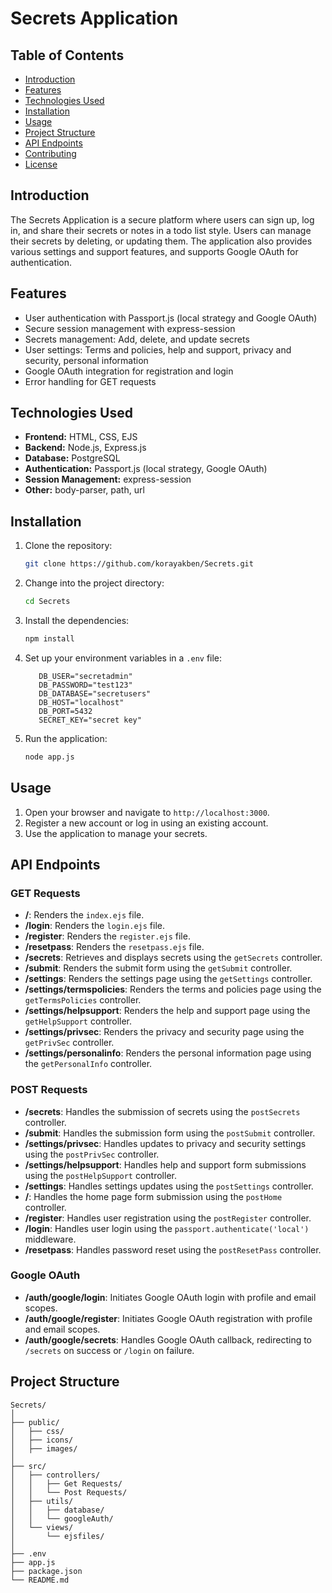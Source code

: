 # Secrets Application

## Table of Contents

- [Introduction](#introduction)
- [Features](#features)
- [Technologies Used](#technologies-used)
- [Installation](#installation)
- [Usage](#usage)
- [Project Structure](#project-structure)
- [API Endpoints](#api-endpoints)
- [Contributing](#contributing)
- [License](#license)

## Introduction

The Secrets Application is a secure platform where users can sign up, log in, and share their secrets or notes in a todo list style. Users can manage their secrets by deleting, or updating them. The application also provides various settings and support features, and supports Google OAuth for authentication.

## Features

- User authentication with Passport.js (local strategy and Google OAuth)
- Secure session management with express-session
- Secrets management: Add, delete, and update secrets
- User settings: Terms and policies, help and support, privacy and security, personal information
- Google OAuth integration for registration and login
- Error handling for GET requests

## Technologies Used

- **Frontend:** HTML, CSS, EJS
- **Backend:** Node.js, Express.js
- **Database:** PostgreSQL
- **Authentication:** Passport.js (local strategy, Google OAuth)
- **Session Management:** express-session
- **Other:** body-parser, path, url

## Installation

1. Clone the repository:

   ```bash
   git clone https://github.com/korayakben/Secrets.git
   ```

2. Change into the project directory:

   ```bash
   cd Secrets
   ```

3. Install the dependencies:

   ```bash
   npm install
   ```

4. Set up your environment variables in a `.env` file:

   ```env
      DB_USER="secretadmin"
      DB_PASSWORD="test123"
      DB_DATABASE="secretusers"
      DB_HOST="localhost"
      DB_PORT=5432
      SECRET_KEY="secret key"
   ```

5. Run the application:
   ```bash
   node app.js
   ```

## Usage

1. Open your browser and navigate to `http://localhost:3000`.
2. Register a new account or log in using an existing account.
3. Use the application to manage your secrets.

## API Endpoints

### GET Requests

- **/**: Renders the `index.ejs` file.
- **/login**: Renders the `login.ejs` file.
- **/register**: Renders the `register.ejs` file.
- **/resetpass**: Renders the `resetpass.ejs` file.
- **/secrets**: Retrieves and displays secrets using the `getSecrets` controller.
- **/submit**: Renders the submit form using the `getSubmit` controller.
- **/settings**: Renders the settings page using the `getSettings` controller.
- **/settings/termspolicies**: Renders the terms and policies page using the `getTermsPolicies` controller.
- **/settings/helpsupport**: Renders the help and support page using the `getHelpSupport` controller.
- **/settings/privsec**: Renders the privacy and security page using the `getPrivSec` controller.
- **/settings/personalinfo**: Renders the personal information page using the `getPersonalInfo` controller.

### POST Requests

- **/secrets**: Handles the submission of secrets using the `postSecrets` controller.
- **/submit**: Handles the submission form using the `postSubmit` controller.
- **/settings/privsec**: Handles updates to privacy and security settings using the `postPrivSec` controller.
- **/settings/helpsupport**: Handles help and support form submissions using the `postHelpSupport` controller.
- **/settings**: Handles settings updates using the `postSettings` controller.
- **/**: Handles the home page form submission using the `postHome` controller.
- **/register**: Handles user registration using the `postRegister` controller.
- **/login**: Handles user login using the `passport.authenticate('local')` middleware.
- **/resetpass**: Handles password reset using the `postResetPass` controller.

### Google OAuth

- **/auth/google/login**: Initiates Google OAuth login with profile and email scopes.
- **/auth/google/register**: Initiates Google OAuth registration with profile and email scopes.
- **/auth/google/secrets**: Handles Google OAuth callback, redirecting to `/secrets` on success or `/login` on failure.

## Project Structure

```plaintext
Secrets/
│
├── public/
│   ├── css/
│   ├── icons/
│   ├── images/
│
├── src/
│   ├── controllers/
│   │   ├── Get Requests/
│   │   └── Post Requests/
│   ├── utils/
│   │   ├── database/
│   │   └── googleAuth/
│   └── views/
│       └── ejsfiles/
│
├── .env
├── app.js
├── package.json
└── README.md

```
